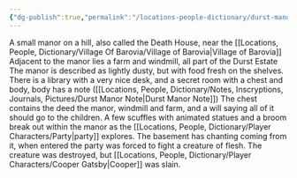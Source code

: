 ```yaml
---
{"dg-publish":true,"permalink":"/locations-people-dictionary/durst-manor/","tags":["Location"]}
---
```


A small manor on a hill, also called the Death House, near the [[Locations, People, Dictionary/Village Of Barovia/Village of Barovia\|Village of Barovia]]
Adjacent to the manor lies a farm and windmill, all part of the Durst Estate
The manor is described as lightly dusty, but with food fresh on the shelves.
There is a library with a very nice desk, and a secret room with a chest and body, body has a note ([[Locations, People, Dictionary/Notes, Inscryptions, Journals, Pictures/Durst Manor Note\|Durst Manor Note]])
The chest contains the deed the manor, windmill and farm, and a will saying all of it should go to the children.
A few scuffles with animated statues and a broom break out within the manor as the [[Locations, People, Dictionary/Player Characters/Party\|party]] explores.
The basement has chanting coming from it, when entered the party was forced to fight a creature of flesh. The creature was destroyed, but [[Locations, People, Dictionary/Player Characters/Cooper Gatsby\|Cooper]] was slain.
